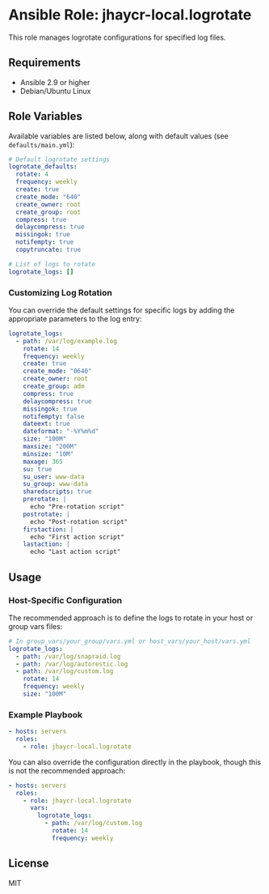 # Ansible Role: jhaycr-local.logrotate

This role manages logrotate configurations for specified log files.

## Requirements

- Ansible 2.9 or higher
- Debian/Ubuntu Linux

## Role Variables

Available variables are listed below, along with default values (see `defaults/main.yml`):

```yaml
# Default logrotate settings
logrotate_defaults:
  rotate: 4
  frequency: weekly
  create: true
  create_mode: "640"
  create_owner: root
  create_group: root
  compress: true
  delaycompress: true
  missingok: true
  notifempty: true
  copytruncate: true

# List of logs to rotate
logrotate_logs: []
```

### Customizing Log Rotation

You can override the default settings for specific logs by adding the appropriate parameters to the log entry:

```yaml
logrotate_logs:
  - path: /var/log/example.log
    rotate: 14
    frequency: weekly
    create: true
    create_mode: "0640"
    create_owner: root
    create_group: adm
    compress: true
    delaycompress: true
    missingok: true
    notifempty: false
    dateext: true
    dateformat: "-%Y%m%d"
    size: "100M"
    maxsize: "200M"
    minsize: "10M"
    maxage: 365
    su: true
    su_user: www-data
    su_group: www-data
    sharedscripts: true
    prerotate: |
      echo "Pre-rotation script"
    postrotate: |
      echo "Post-rotation script"
    firstaction: |
      echo "First action script"
    lastaction: |
      echo "Last action script"
```

## Usage

### Host-Specific Configuration

The recommended approach is to define the logs to rotate in your host or group vars files:

```yaml
# In group_vars/your_group/vars.yml or host_vars/your_host/vars.yml
logrotate_logs:
  - path: /var/log/snapraid.log
  - path: /var/log/autorestic.log
  - path: /var/log/custom.log
    rotate: 14
    frequency: weekly
    size: "100M"
```

### Example Playbook

```yaml
- hosts: servers
  roles:
    - role: jhaycr-local.logrotate
```

You can also override the configuration directly in the playbook, though this is not the recommended approach:

```yaml
- hosts: servers
  roles:
    - role: jhaycr-local.logrotate
      vars:
        logrotate_logs:
          - path: /var/log/custom.log
            rotate: 14
            frequency: weekly
```

## License

MIT
